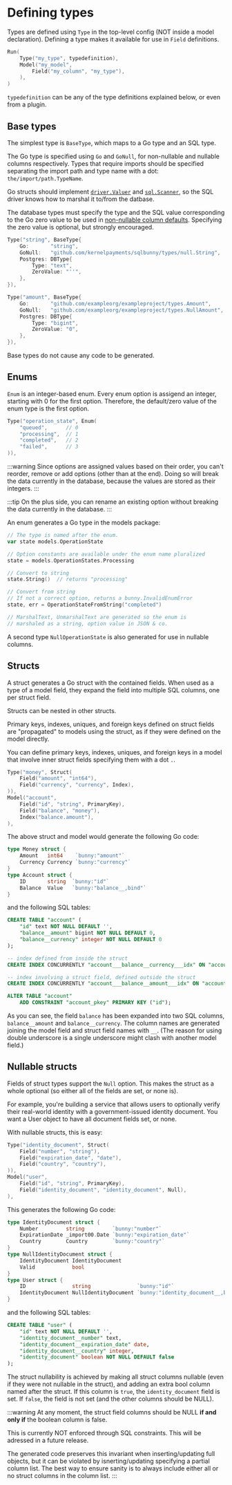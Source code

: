 # Defining types 

Types are defined using `Type` in the top-level config (NOT inside a model declaration). Defining a type makes it available for use in `Field` definitions.

```go
Run(
    Type("my_type", typedefinition),
    Model("my_model", 
        Field("my_column", "my_type"),
    ),
)
```

`typedefinition` can be any of the type definitions explained below, or even from a plugin.

## Base types

The simplest type is `BaseType`, which maps to a Go type and an SQL type.

The Go type is specified using `Go` and `GoNull`, for non-nullable and nullable columns respectively. Types that require imports should be specified separating the import path and type name with a dot: `the/import/path.TypeName`.

Go structs should implement [`driver.Valuer`](https://golang.org/pkg/database/sql/driver/#Valuer) and [`sql.Scanner`](https://golang.org/pkg/database/sql/#Scanner), so the SQL driver knows how to marshal it to/from the datbase.

The database types must specify the type and the SQL value corresponding to the Go zero value to be used in [non-nullable column defaults](/models.html#default-values). Specifying the zero value is optional, but strongly encouraged.

```go
Type("string", BaseType{
    Go:       "string",
    GoNull:   "github.com/kernelpayments/sqlbunny/types/null.String",
    Postgres: DBType{
        Type: "text",
        ZeroValue: "''",
    },
}),

Type("amount", BaseType{
    Go:       "github.com/exampleorg/exampleproject/types.Amount",
    GoNull:   "github.com/exampleorg/exampleproject/types.NullAmount",
    Postgres: DBType{
        Type: "bigint",
        ZeroValue: "0",
    },
}),
```

Base types do not cause any code to be generated. 

## Enums

`Enum` is an integer-based enum. Every enum option is assigend an integer, starting with 0 for the first option. Therefore, the default/zero value of the enum type is the first option.

```go
Type("operation_state", Enum(
    "queued",      // 0
    "processing",  // 1
    "completed",   // 2
    "failed",      // 3
)),
```

:::warning
Since options are assigned values based on their order, you can't reorder, remove or add options (other than at the end). Doing so will break the data currently in the database, because the values are stored as their integers.
:::

:::tip
On the plus side, you can rename an existing option without breaking the data currently in the database.
:::

An enum generates a Go type in the models package:

```go
// The type is named after the enum.
var state models.OperationState

// Option constants are available under the enum name pluralized
state = models.OperationStates.Processing

// Convert to string
state.String()  // returns "processing"

// Convert from string
// If not a correct option, returns a bunny.InvalidEnumError
state, err = OperationStateFromString("completed")

// MarshalText, UnmarshalText are generated so the enum is
// marshaled as a string, option value in JSON & co.
```

A second type `NullOperationState` is also generated for use in nullable columns.

## Structs 

A struct generates a Go struct with the contained fields. When used as a type of a model field, they expand the field into multiple SQL columns, one per struct field.

Structs can be nested in other structs.

Primary keys, indexes, uniques, and foreign keys defined on struct fields are "propagated" to models using the struct, as if they were defined on the model directly.

You can define primary keys, indexes, uniques, and foreign keys in a model that involve inner struct fields specifying them with a dot `.`.

```go
Type("money", Struct(
    Field("amount", "int64"),
    Field("currency", "currency", Index),
)),
Model("account",
    Field("id", "string", PrimaryKey),
    Field("balance", "money"),
    Index("balance.amount"),
),
```

The above struct and model would generate the following Go code:

```go
type Money struct {
	Amount   int64    `bunny:"amount"`
	Currency Currency `bunny:"currency"`
}
type Account struct {
    ID       string  `bunny:"id"`
    Balance  Value   `bunny:"balance__,bind"`
}
```

and the following SQL tables:

```sql
CREATE TABLE "account" (
    "id" text NOT NULL DEFAULT '',
    "balance__amount" bigint NOT NULL DEFAULT 0,
    "balance__currency" integer NOT NULL DEFAULT 0
);

-- index defined from inside the struct
CREATE INDEX CONCURRENTLY "account___balance__currency___idx" ON "account" ("balance__currency");

-- index involving a struct field, defined outside the struct
CREATE INDEX CONCURRENTLY "account___balance__amount___idx" ON "account" ("balance__amount");

ALTER TABLE "account"
    ADD CONSTRAINT "account_pkey" PRIMARY KEY ("id");
```


As you can see, the field `balance` has been expanded into two SQL columns, `balance__amount` and `balance__currency`. The column names are generated joining the model field and struct field names with `__`. (The reason for using double underscore is a single underscore might clash with another model field.)

## Nullable structs

Fields of struct types support the `Null` option. This makes the struct as a whole optional (so either all of the fields are set, or none is).

For example, you're building a service that allows users to optionally verify their real-world identity with a government-issued identity document. You want a User object to have all document fields set, or none.

With nullable structs, this is easy:

```go
Type("identity_document", Struct(
    Field("number", "string"),
    Field("expiration_date", "date"),
    Field("country", "country"),
)),
Model("user",
    Field("id", "string", PrimaryKey),
    Field("identity_document", "identity_document", Null),
),
```

This generates the following Go code:

```go
type IdentityDocument struct {
	Number         string         `bunny:"number"`
	ExpirationDate _import00.Date `bunny:"expiration_date"`
	Country        Country        `bunny:"country"`
}
type NullIdentityDocument struct {
	IdentityDocument IdentityDocument
	Valid            bool
}
type User struct {
	ID               string               `bunny:"id"`
	IdentityDocument NullIdentityDocument `bunny:"identity_document__,bind,null:identity_document"`
}
```

and the following SQL tables:

```sql
CREATE TABLE "user" (
    "id" text NOT NULL DEFAULT '',
    "identity_document__number" text,
    "identity_document__expiration_date" date,
    "identity_document__country" integer,
    "identity_document" boolean NOT NULL DEFAULT false
);
```

The struct nullability is achieved by making all struct columns nullable (even if they were not nullable in the struct), and adding an extra bool column named after the struct. If this column is `true`, the `identity_document` field is set. If `false`, the field is not set (and the other columns should be NULL).

:::warning
At any moment, the struct field columns should be NULL **if and only if** the boolean column is false. 

This is currently NOT enforced through SQL constraints. This will be adressed in a future release.

The generated code preserves this invariant when inserting/updating full objects, but it can be violated by isnerting/updating specifying a partial column list. The best way to ensure sanity is to always include either all or no struct columns in the column list.
:::